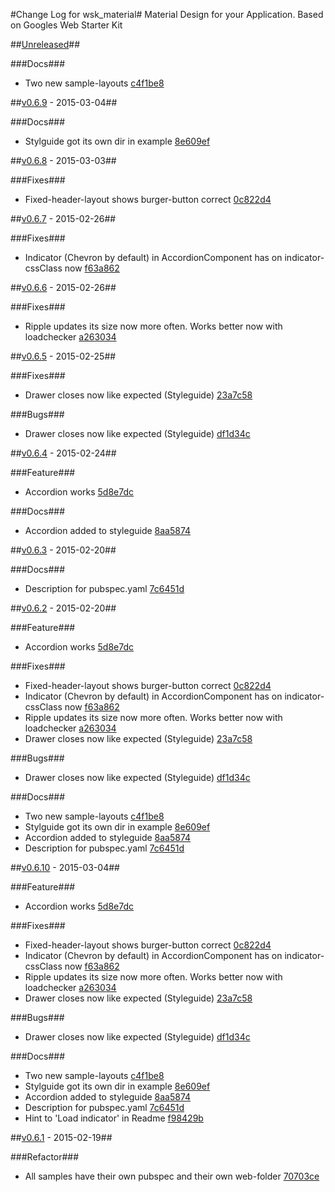 #Change Log for wsk_material#
Material Design for your Application. Based on Googles Web Starter Kit

##[Unreleased](http://github.com/mikemitterer/dart-wsk-material/compare/v0.6.9...HEAD)##

###Docs###
* Two new sample-layouts [c4f1be8](http://github.com/mikemitterer/dart-wsk-material/commit/c4f1be8f37b832ff0e369480ffa8c0c5606c4e9f)

##[v0.6.9](http://github.com/mikemitterer/dart-wsk-material/compare/v0.6.8...v0.6.9) - 2015-03-04##

###Docs###
* Stylguide got its own dir in example [8e609ef](http://github.com/mikemitterer/dart-wsk-material/commit/8e609ef48b11ab90dc63d18c41b3f281a861521f)

##[v0.6.8](http://github.com/mikemitterer/dart-wsk-material/compare/v0.6.7...v0.6.8) - 2015-03-03##

###Fixes###
* Fixed-header-layout shows burger-button correct [0c822d4](http://github.com/mikemitterer/dart-wsk-material/commit/0c822d492412df5194b07f2ae03da103fd5762c8)

##[v0.6.7](http://github.com/mikemitterer/dart-wsk-material/compare/v0.6.6...v0.6.7) - 2015-02-26##

###Fixes###
* Indicator (Chevron by default) in AccordionComponent has on indicator-cssClass now [f63a862](http://github.com/mikemitterer/dart-wsk-material/commit/f63a862fff3339be1db24041febdca99c1b2cb45)

##[v0.6.6](http://github.com/mikemitterer/dart-wsk-material/compare/v0.6.5...v0.6.6) - 2015-02-26##

###Fixes###
* Ripple updates its size now more often. Works better now with loadchecker [a263034](http://github.com/mikemitterer/dart-wsk-material/commit/a263034f8857b29ab4c38f53b5497ca73c0d5c0b)

##[v0.6.5](http://github.com/mikemitterer/dart-wsk-material/compare/v0.6.4...v0.6.5) - 2015-02-25##

###Fixes###
* Drawer closes now like expected (Styleguide) [23a7c58](http://github.com/mikemitterer/dart-wsk-material/commit/23a7c58f49dda390205ef6cb5a3e431054187fda)

###Bugs###
* Drawer closes now like expected (Styleguide) [df1d34c](http://github.com/mikemitterer/dart-wsk-material/commit/df1d34cf2a5e45a062010f88bf69d0f4fef722b8)

##[v0.6.4](http://github.com/mikemitterer/dart-wsk-material/compare/v0.6.3...v0.6.4) - 2015-02-24##

###Feature###
* Accordion works [5d8e7dc](http://github.com/mikemitterer/dart-wsk-material/commit/5d8e7dc965aeec88bc2b2869aa98542297b8a4de)

###Docs###
* Accordion added to styleguide [8aa5874](http://github.com/mikemitterer/dart-wsk-material/commit/8aa587452bc850777f0d2ea46cfe01c608c3eb95)

##[v0.6.3](http://github.com/mikemitterer/dart-wsk-material/compare/v0.6.2...v0.6.3) - 2015-02-20##

###Docs###
* Description for pubspec.yaml [7c6451d](http://github.com/mikemitterer/dart-wsk-material/commit/7c6451d5df3c1a9b0b3fdcc9cad74d03828c1548)

##[v0.6.2](http://github.com/mikemitterer/dart-wsk-material/compare/v0.6.10...v0.6.2) - 2015-02-20##

###Feature###
* Accordion works [5d8e7dc](http://github.com/mikemitterer/dart-wsk-material/commit/5d8e7dc965aeec88bc2b2869aa98542297b8a4de)

###Fixes###
* Fixed-header-layout shows burger-button correct [0c822d4](http://github.com/mikemitterer/dart-wsk-material/commit/0c822d492412df5194b07f2ae03da103fd5762c8)
* Indicator (Chevron by default) in AccordionComponent has on indicator-cssClass now [f63a862](http://github.com/mikemitterer/dart-wsk-material/commit/f63a862fff3339be1db24041febdca99c1b2cb45)
* Ripple updates its size now more often. Works better now with loadchecker [a263034](http://github.com/mikemitterer/dart-wsk-material/commit/a263034f8857b29ab4c38f53b5497ca73c0d5c0b)
* Drawer closes now like expected (Styleguide) [23a7c58](http://github.com/mikemitterer/dart-wsk-material/commit/23a7c58f49dda390205ef6cb5a3e431054187fda)

###Bugs###
* Drawer closes now like expected (Styleguide) [df1d34c](http://github.com/mikemitterer/dart-wsk-material/commit/df1d34cf2a5e45a062010f88bf69d0f4fef722b8)

###Docs###
* Two new sample-layouts [c4f1be8](http://github.com/mikemitterer/dart-wsk-material/commit/c4f1be8f37b832ff0e369480ffa8c0c5606c4e9f)
* Stylguide got its own dir in example [8e609ef](http://github.com/mikemitterer/dart-wsk-material/commit/8e609ef48b11ab90dc63d18c41b3f281a861521f)
* Accordion added to styleguide [8aa5874](http://github.com/mikemitterer/dart-wsk-material/commit/8aa587452bc850777f0d2ea46cfe01c608c3eb95)
* Description for pubspec.yaml [7c6451d](http://github.com/mikemitterer/dart-wsk-material/commit/7c6451d5df3c1a9b0b3fdcc9cad74d03828c1548)

##[v0.6.10](http://github.com/mikemitterer/dart-wsk-material/compare/v0.6.1...v0.6.10) - 2015-03-04##

###Feature###
* Accordion works [5d8e7dc](http://github.com/mikemitterer/dart-wsk-material/commit/5d8e7dc965aeec88bc2b2869aa98542297b8a4de)

###Fixes###
* Fixed-header-layout shows burger-button correct [0c822d4](http://github.com/mikemitterer/dart-wsk-material/commit/0c822d492412df5194b07f2ae03da103fd5762c8)
* Indicator (Chevron by default) in AccordionComponent has on indicator-cssClass now [f63a862](http://github.com/mikemitterer/dart-wsk-material/commit/f63a862fff3339be1db24041febdca99c1b2cb45)
* Ripple updates its size now more often. Works better now with loadchecker [a263034](http://github.com/mikemitterer/dart-wsk-material/commit/a263034f8857b29ab4c38f53b5497ca73c0d5c0b)
* Drawer closes now like expected (Styleguide) [23a7c58](http://github.com/mikemitterer/dart-wsk-material/commit/23a7c58f49dda390205ef6cb5a3e431054187fda)

###Bugs###
* Drawer closes now like expected (Styleguide) [df1d34c](http://github.com/mikemitterer/dart-wsk-material/commit/df1d34cf2a5e45a062010f88bf69d0f4fef722b8)

###Docs###
* Two new sample-layouts [c4f1be8](http://github.com/mikemitterer/dart-wsk-material/commit/c4f1be8f37b832ff0e369480ffa8c0c5606c4e9f)
* Stylguide got its own dir in example [8e609ef](http://github.com/mikemitterer/dart-wsk-material/commit/8e609ef48b11ab90dc63d18c41b3f281a861521f)
* Accordion added to styleguide [8aa5874](http://github.com/mikemitterer/dart-wsk-material/commit/8aa587452bc850777f0d2ea46cfe01c608c3eb95)
* Description for pubspec.yaml [7c6451d](http://github.com/mikemitterer/dart-wsk-material/commit/7c6451d5df3c1a9b0b3fdcc9cad74d03828c1548)
* Hint to 'Load indicator' in Readme [f98429b](http://github.com/mikemitterer/dart-wsk-material/commit/f98429bc61b9c87261b56283bb8034debdaca919)

##[v0.6.1](http://github.com/mikemitterer/dart-wsk-material/compare/v0.6.0...v0.6.1) - 2015-02-19##

###Refactor###
* All samples have their own pubspec and their own web-folder [70703ce](http://github.com/mikemitterer/dart-wsk-material/commit/70703ce8438cf3251a2831e112f2fed82cbac1c4)
